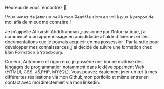 Heureux de vous rencontrez 👋

Vous venez de jeter un oeil à mon ReadMe alors en voilà plus à propos de moi afin de mieux me connaitre !

Je m'appelle Al karshi Abdullrahman ,passionné par l’Informatique, 
j'ai commencé mon apprentissage en autodidacte à l'aide d'Internet et des documentations que je pouvais acquérir en ma possession.
Par la suite pour développer mes connaissances ,j'ai décidé de suivre une formation chez Elan Formation à Strasbourg.

Curieux, Autonome et rigoureux, je possède une bonne maîtrise des langages de programmation notamment dans le développement Web (HTML5, CSS, JS,PHP, MYSQL). 
Vous pouvez également jeter un œil à mes différentes réalisations via mon Github,mon portfolio et même entrer en contact avec moi directemnet via mon linkedin.

